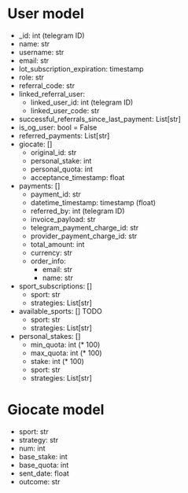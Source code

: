 # User model
- _id: int (telegram ID)
- name: str
- username: str
- email: str
- lot_subscription_expiration: timestamp
- role: str
- referral_code: str
- linked_referral_user:
    - linked_user_id: int (telegram ID)
    - linked_user_code: str
- successful_referrals_since_last_payment: List[str]
- is_og_user: bool = False
- referred_payments: List[str]
- giocate: []
    - original_id: str
    - personal_stake: int
    - personal_quota: int
    - acceptance_timestamp: float
- payments: []
    - payment_id: str
    - datetime_timestamp: timestamp (float)
    - referred_by: int (telegram ID)
    - invoice_payload: str
    - telegram_payment_charge_id: str
    - provider_payment_charge_id: str
    - total_amount: int
    - currency: str
    - order_info:
        - email: str
        - name: str
- sport_subscriptions: []
    - sport: str
    - strategies: List[str]
- available_sports: [] TODO
    - sport: str
    - strategies: List[str]
- personal_stakes: []
    - min_quota: int (* 100)
    - max_quota: int (* 100)
    - stake: int (* 100)
    - sport: str 
    - strategies: List[str] 


# Giocate model
- sport: str
- strategy: str
- num: int
- base_stake: int
- base_quota: int
- sent_date: float
- outcome: str
